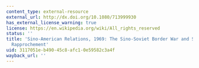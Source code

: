 ```yaml
---
content_type: external-resource
external_url: http://dx.doi.org/10.1080/713999930
has_external_license_warning: true
license: https://en.wikipedia.org/wiki/All_rights_reserved
status: ''
title: 'Sino-American Relations, 1969: The Sino-Soviet Border War and Steps Towards
  Rapprochement'
uid: 3117051e-b490-45c8-afc1-0e59582c3a4f
wayback_url: ''
---
```

